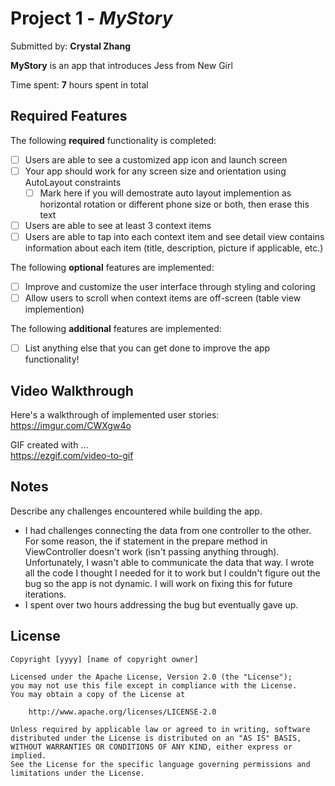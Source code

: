 # Project 1 - *MyStory*

Submitted by: **Crystal Zhang**

**MyStory** is an app that introduces Jess from New Girl 

Time spent: **7** hours spent in total

## Required Features

The following **required** functionality is completed:

- [ ] Users are able to see a customized app icon and launch screen
- [ ] Your app should work for any screen size and orientation using AutoLayout constraints
  - [ ] Mark here if you will demostrate auto layout implemention as horizontal rotation or different phone size or both, then erase this text
- [ ] Users are able to see at least 3 context items
- [ ] Users are able to tap into each context item and see detail view contains information about each item (title, description, picture if applicable, etc.)
 
The following **optional** features are implemented:

- [ ] Improve and customize the user interface through styling and coloring
- [ ] Allow users to scroll when context items are off-screen (table view implemention)

The following **additional** features are implemented:

- [ ] List anything else that you can get done to improve the app functionality!

## Video Walkthrough

Here's a walkthrough of implemented user stories:
<https://imgur.com/CWXgw4o>

GIF created with ...  
<https://ezgif.com/video-to-gif>

## Notes

Describe any challenges encountered while building the app.
- I had challenges connecting the data from one controller to the other. For some reason, the if statement in the prepare method in ViewController doesn't work (isn't passing anything through). Unfortunately, I wasn't able to communicate the data that way. I wrote all the code I thought I needed for it to work but I couldn't figure out the bug so the app is not dynamic. I will work on fixing this for future iterations. 
- I spent over two hours addressing the bug but eventually gave up. 

## License

    Copyright [yyyy] [name of copyright owner]

    Licensed under the Apache License, Version 2.0 (the "License");
    you may not use this file except in compliance with the License.
    You may obtain a copy of the License at

        http://www.apache.org/licenses/LICENSE-2.0

    Unless required by applicable law or agreed to in writing, software
    distributed under the License is distributed on an "AS IS" BASIS,
    WITHOUT WARRANTIES OR CONDITIONS OF ANY KIND, either express or implied.
    See the License for the specific language governing permissions and
    limitations under the License.
